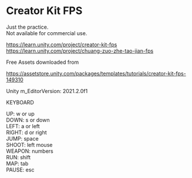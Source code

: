 # Creator Kit FPS
  
Just the practice.  
Not available for commercial use.  
  
https://learn.unity.com/project/creator-kit-fps  
https://learn.unity.com/project/chuang-zuo-zhe-tao-jian-fps  
  
Free Assets downloaded from  
  
https://assetstore.unity.com/packages/templates/tutorials/creator-kit-fps-149310  
  
Unity m_EditorVersion:  2021.2.0f1  
  
KEYBOARD  
  
UP: w or up  
DOWN: s or down  
LEFT: a or left  
RIGHT: d or right  
JUMP: space  
SHOOT:  left mouse  
WEAPON:  numbers  
RUN:  shift  
MAP:  tab  
PAUSE:  esc  